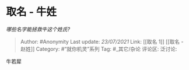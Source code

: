# 取名 - 牛姓
*哪些名字能拯救牛这个姓氏?*

> Author: #Anonymity
> Last update: *23/07/2021*
> Link: [[取名 1]] [[取名 - 赵姓]]
> Category: #“就你机灵”系列
> Tag: #_其它/杂论
> 评论区:
> 泛讨论:

牛若犀

